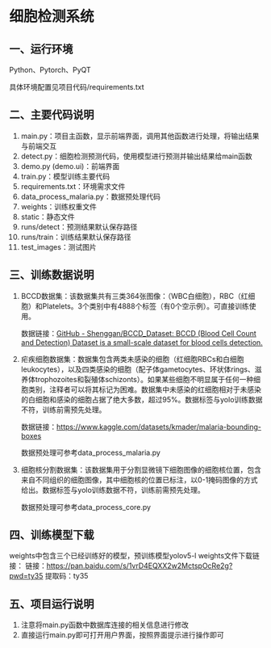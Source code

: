# 细胞检测系统

## 一、运行环境

Python、Pytorch、PyQT

具体环境配置见项目代码/requirements.txt

## 二、主要代码说明

1. main.py：项目主函数，显示前端界面，调用其他函数进行处理，将输出结果与前端交互
2. detect.py：细胞检测预测代码，使用模型进行预测并输出结果给main函数
3. demo.py (demo.ui)：前端界面
4. train.py：模型训练主要代码
5. requirements.txt：环境需求文件
6. data_process_malaria.py：数据预处理代码
7. weights：训练权重文件
8. static：静态文件
9. runs/detect：预测结果默认保存路径
10. runs/train：训练结果默认保存路径
11. test_images：测试图片

## 三、训练数据说明

1. BCCD数据集：该数据集共有三类364张图像：（WBC白细胞），RBC（红细胞）和Platelets。3个类别中有4888个标签（有0个空示例）。可直接训练使用。

   数据链接：[GitHub - Shenggan/BCCD_Dataset: BCCD (Blood Cell Count and Detection) Dataset is a small-scale dataset for blood cells detection.](https://github.com/Shenggan/BCCD_Dataset)

2. 疟疾细胞数据集：数据集包含两类未感染的细胞（红细胞RBCs和白细胞leukocytes），以及四类感染的细胞（配子体gametocytes、环状体rings、滋养体trophozoites和裂殖体schizonts）。如果某些细胞不明显属于任何一种细胞类别，注释者可以将其标记为困难。数据集中未感染的红细胞相对于未感染的白细胞和感染的细胞占据了绝大多数，超过95%。数据标签与yolo训练数据不符，训练前需预先处理。

   数据链接：https://www.kaggle.com/datasets/kmader/malaria-bounding-boxes

   数据预处理可参考data_process_malaria.py

3. 细胞核分割数据集：该数据集用于分割显微镜下细胞图像的细胞核位置，包含来自不同组织的细胞图像，其中细胞核的位置已标注，以0-1掩码图像的方式给出。数据标签与yolo训练数据不符，训练前需预先处理。

   数据预处理可参考data_process_core.py

## 四、训练模型下载
weights中包含三个已经训练好的模型，预训练模型yolov5-l
weights文件下载链接：
链接：https://pan.baidu.com/s/1vrD4EQXX2w2MctspOcRe2g?pwd=ty35 
提取码：ty35

## 五、项目运行说明

1. 注意将main.py函数中数据库连接的相关信息进行修改
2. 直接运行main.py即可打开用户界面，按照界面提示进行操作即可

